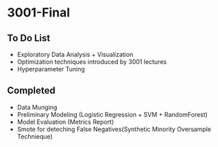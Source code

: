 # 3001-Final

## To Do List
- Exploratory Data Analysis + Visualization
- Optimization techniques introduced by 3001 lectures
- Hyperparameter Tuning

## Completed
- Data Munging
- Preliminary Modeling (Logistic Regression + SVM + RandomForest)
- Model Evaluation (Metrics Report)
- Smote for deteching False Negatives(Synthetic Minority Oversample Technieque)